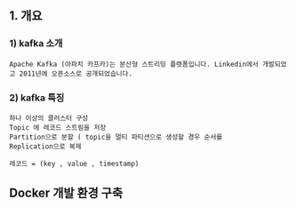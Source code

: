 
## 1. 개요

###  1) kafka 소개
   
    Apache Kafka (아파치 카프카)는 분산형 스트리밍 플랫폼입니다. Linkedin에서 개발되었고 2011년에 오픈소스로 공개되었습니다.
    
###  2) kafka 특징
   
    하나 이상의 클러스터 구성
    Topic 에 레코드 스트림을 저장
    Partition으로 분할 ( topic을 멀티 파티션으로 생성할 경우 순서를 
    Replication으로 복제 
    
    레코드 = (key , value , timestamp)
    
## Docker 개발 환경 구축
    
